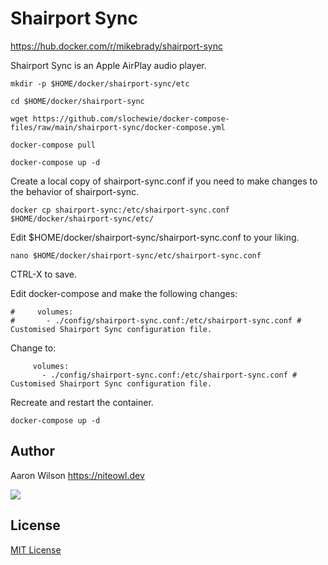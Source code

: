 # Shairport Sync
https://hub.docker.com/r/mikebrady/shairport-sync

Shairport Sync is an Apple AirPlay audio player.

```
mkdir -p $HOME/docker/shairport-sync/etc
```
```
cd $HOME/docker/shairport-sync
```
```
wget https://github.com/slochewie/docker-compose-files/raw/main/shairport-sync/docker-compose.yml
```
```
docker-compose pull
```
```
docker-compose up -d
```
Create a local copy of shairport-sync.conf if you need to make changes to the behavior of shairport-sync.
```
docker cp shairport-sync:/etc/shairport-sync.conf $HOME/docker/shairport-sync/etc/
```
Edit $HOME/docker/shairport-sync/shairport-sync.conf to your liking.

```
nano $HOME/docker/shairport-sync/etc/shairport-sync.conf
```
CTRL-X to save.

Edit docker-compose and make the following changes:
```
#     volumes:
#       - ./config/shairport-sync.conf:/etc/shairport-sync.conf # Customised Shairport Sync configuration file.
```
Change to:
```
     volumes:
       - ./config/shairport-sync.conf:/etc/shairport-sync.conf # Customised Shairport Sync configuration file.
```
Recreate and restart the container.
```
docker-compose up -d
```



## Author

Aaron Wilson <https://niteowl.dev>

[![](https://cdn.buymeacoffee.com/buttons/default-blue.png)](https://www.buymeacoffee.com/slochewie)

## License

[MIT License](./LICENSE)
